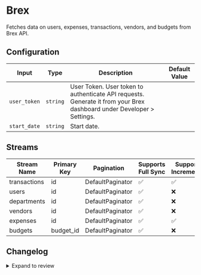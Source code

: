 # Brex
Fetches data on users, expenses, transactions, vendors, and budgets from Brex API.

## Configuration

| Input | Type | Description | Default Value |
|-------|------|-------------|---------------|
| `user_token` | `string` | User Token. User token to authenticate API requests. Generate it from your Brex dashboard under Developer &gt; Settings. |  |
| `start_date` | `string` | Start date.  |  |

## Streams
| Stream Name | Primary Key | Pagination | Supports Full Sync | Supports Incremental |
|-------------|-------------|------------|---------------------|----------------------|
| transactions | id | DefaultPaginator | ✅ |  ✅  |
| users | id | DefaultPaginator | ✅ |  ❌  |
| departments | id | DefaultPaginator | ✅ |  ❌  |
| vendors | id | DefaultPaginator | ✅ |  ❌  |
| expenses | id | DefaultPaginator | ✅ |  ✅  |
| budgets | budget_id | DefaultPaginator | ✅ |  ❌  |

## Changelog

<details>
  <summary>Expand to review</summary>

| Version          | Date              | Pull Request | Subject        |
|------------------|-------------------|--------------|----------------|
| 0.0.23 | 2025-07-05 | [60720](https://github.com/airbytehq/airbyte/pull/60720) | Update dependencies |
| 0.0.22 | 2025-05-10 | [59818](https://github.com/airbytehq/airbyte/pull/59818) | Update dependencies |
| 0.0.21 | 2025-05-03 | [59311](https://github.com/airbytehq/airbyte/pull/59311) | Update dependencies |
| 0.0.20 | 2025-04-26 | [58267](https://github.com/airbytehq/airbyte/pull/58267) | Update dependencies |
| 0.0.19 | 2025-04-12 | [57659](https://github.com/airbytehq/airbyte/pull/57659) | Update dependencies |
| 0.0.18 | 2025-04-05 | [57121](https://github.com/airbytehq/airbyte/pull/57121) | Update dependencies |
| 0.0.17 | 2025-03-29 | [56557](https://github.com/airbytehq/airbyte/pull/56557) | Update dependencies |
| 0.0.16 | 2025-03-22 | [56085](https://github.com/airbytehq/airbyte/pull/56085) | Update dependencies |
| 0.0.15 | 2025-03-08 | [55401](https://github.com/airbytehq/airbyte/pull/55401) | Update dependencies |
| 0.0.14 | 2025-03-01 | [54900](https://github.com/airbytehq/airbyte/pull/54900) | Update dependencies |
| 0.0.13 | 2025-02-22 | [54264](https://github.com/airbytehq/airbyte/pull/54264) | Update dependencies |
| 0.0.12 | 2025-02-15 | [53919](https://github.com/airbytehq/airbyte/pull/53919) | Update dependencies |
| 0.0.11 | 2025-02-08 | [53383](https://github.com/airbytehq/airbyte/pull/53383) | Update dependencies |
| 0.0.10 | 2025-02-01 | [52951](https://github.com/airbytehq/airbyte/pull/52951) | Update dependencies |
| 0.0.9 | 2025-01-25 | [52187](https://github.com/airbytehq/airbyte/pull/52187) | Update dependencies |
| 0.0.8 | 2025-01-18 | [51778](https://github.com/airbytehq/airbyte/pull/51778) | Update dependencies |
| 0.0.7 | 2025-01-11 | [51258](https://github.com/airbytehq/airbyte/pull/51258) | Update dependencies |
| 0.0.6 | 2024-12-28 | [50465](https://github.com/airbytehq/airbyte/pull/50465) | Update dependencies |
| 0.0.5 | 2024-12-21 | [50161](https://github.com/airbytehq/airbyte/pull/50161) | Update dependencies |
| 0.0.4 | 2024-12-14 | [49573](https://github.com/airbytehq/airbyte/pull/49573) | Update dependencies |
| 0.0.3 | 2024-12-12 | [49006](https://github.com/airbytehq/airbyte/pull/49006) | Update dependencies |
| 0.0.2 | 2024-12-11 | [48938](https://github.com/airbytehq/airbyte/pull/48938) | Starting with this version, the Docker image is now rootless. Please note that this and future versions will not be compatible with Airbyte versions earlier than 0.64 |
| 0.0.1 | 2024-10-30 | | Initial release by [@natikgadzhi](https://github.com/natikgadzhi) via Connector Builder |

</details>
